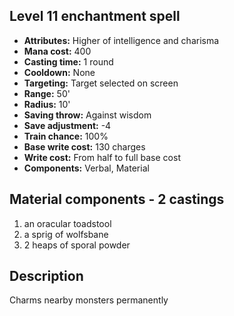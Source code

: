 ## Level 11 enchantment spell

- **Attributes:** Higher of intelligence and charisma
- **Mana cost:** 400
- **Casting time:** 1 round
- **Cooldown:** None
- **Targeting:** Target selected on screen
- **Range:** 50'
- **Radius:** 10'
- **Saving throw:** Against wisdom
- **Save adjustment:** -4
- **Train chance:** 100%
- **Base write cost:** 130 charges
- **Write cost:** From half to full base cost
- **Components:** Verbal, Material

## Material components - 2 castings

1. an oracular toadstool
2. a sprig of wolfsbane
3. 2 heaps of sporal powder

## Description

Charms nearby monsters permanently
